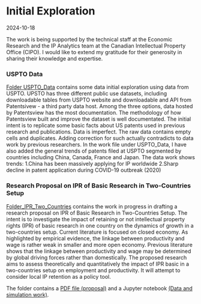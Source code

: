 # Initial Exploration
2024-10-18

The work is being supported by the technical staff at the Economic Research and the IP Analytics team at the Canadian Intellectual Property Office (CIPO). I would like to extend my gratitude for their generosity in sharing their knowledge and expertise.

### USPTO Data 
[Folder USPTO_Data](https://github.com/yueyun-zhang/Data-Work/tree/main/USPTO_Data) contains some data initial exploration using data from USPTO. UPSTO has three different public use datasets, including downloadable tables from USPTO website and downloadable and API from Patentsivew - a third party data host. Among the three options, data hosted by Patentsview has the most documentation. The methodology of how Patentsview built and improve the dataset is well documentated. The initial intent is to replicate some basic facts about US patents used in previous research and publications. Data is imperfect. The raw data contains empty cells and duplicates. Adding correction for such actually contradicts to data work by previous researchers. In the work file under USPTO_Data, I have also added the general trends of patents filed at USPTO segmented by countries including China, Canada, France and Japan. The data work shows trends:
1.China has been massively applying for IP worldwide
2.Sharp decline in patent application during COVID-19 outbreak (2020)

### Research Proposal on IPR of Basic Research in Two-Countries Setup
[Folder_IPR_Two_Countries](https://github.com/yueyun-zhang/Data-Work/tree/main/IPR_Two_Countries) contains the work in progress in drafting a research proposal on IPR of Basic Research in Two-Countries Setup. The intent is to investigate the impact of retaining or not intellectual property rights (IPR) of basic research in one country on the dynamics of growth in a two-countries setup. Current literature is focused on closed economy. As highlighted by empirical evidence, the linkage between productivity and wage is rather weak in smaller and more open economy. Previous literature shows that the linkage between productivity and wage may be determined by global driving forces rather than domestically. The proposed research aims to assess theoretically and quantitatively the impact of IPR basic in a two-countries setup on employment and productivity. It will attempt to consider local IP retention as a policy tool. 

The folder contains a [PDF file (proposal)](https://github.com/yueyun-zhang/Data-Work/blob/main/IPR_Two_Countries/IPR_Two_Countries_Draft.pdf) and a Jupyter notebook [(Data and simulation work)](https://github.com/yueyun-zhang/Data-Work/blob/main/IPR_Two_Countries/Data_Simulation_Work.ipynb).
